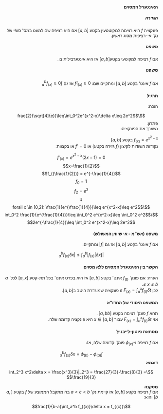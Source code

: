 <style>
    html {
        direction: rtl;
    }
    eqn, table, .katex {
        direction: ltr;
    }
</style>

#### האינטגרל המסוים
##### הגדרה
פונקציה $f$ היא רציםה למקוטטעין בקטע $[a,b]$ אם היא רציפה שם למעט במס' סופי של נק' אי-רציפות מסוג ראשון.  
##### משפט
אם $f$ רציפה למקוטעי בקטע$[a,b]$ אז היא אינטגרבילית בו.
##### משפט
אם $f$ אינט' בקטע $[a,b]$ ומתקיים שם: $f(_{(x)}\geq0$ אז גם $\int_a^bf_{(x)}\geq0$

#### תרגיל
הוכח:

$$\frac{2}{\sqrt[4]{e}}\leq\int_0^2e^{x^2-x}\delta x\leq 2e^2$$
פתרון:  
נשערך את הפונקציה:

$f_{(x)} = e^{x^2-x}$ בקטע $[a,b]$  
נקודות חשודות לקיצון ($f$ גזירה בקטע) או $f'=0$ או בקצוות:  

$$f'_{(x)}=e^{x^2-x}(2x-1) = 0$$
$$x=\frac{1}{2}$$
$$f_{(\frac{1}{2})} = e^{-\frac{1}{4}}$$
$$f_{0} = 1$$
$$f_{2} = e^2$$
$$\Downarrow$$
$$\forall x \in [0,2]: \frac{1}{e^{\frac{1}{4}}}\leq e^{x^2-x}\leq e^2$$
$$\int_0^2 \frac{1}{e^{\frac{1}{4}}}\leq \int_0^2 e^{x^2-x}\leq \int_0^2 e^2$$
$$2e^{-\frac{1}{4}}\leq \int_0^2 e^{x^2-x}\leq 2e^2$$

#### משפט (אש"מ - אי שיווין המשולש)
אם $f$ אינט' בקטע $[a,b]$ אז גם $|f|$ ומתקיים:  

$$|\int_a^bf_{(x)}\delta x| \leq \int_a^b|f_{(x)}|\delta x$$

#### הקשר בין האינטגרל  המסוים ללא מסוים
הערה: אם פונק' $f_{(t)}$ אינט' בקטע $[a,b]$ אז היא בפרט אינט' בכל תת-קטע $[a,x]$ לכל $a\leq x\leq b$.  
לכן $F_{(x)}=\int_a^x f_{(t)}\delta t$ זו פונקציה שמוגדרת היטב ב$[a,b]$.  

#### המשפט היסודי של החדו"א
תהא $f$ פונק' רציםה בקטע $[a,bb]$.  
אזי $F_{(x)}=\int_a^xf_{(t)}\delta t$ עבור $x\in [a,b]$ היא פונקציה קדומה שלה.  

#### נוסחאת ניוטון-לייבניץ'
אם $f$ רציפה ו-$\phi_{(x)}$ פונק' קדומה שלה, אז: 

$$\int_a^b f_{(x)}\delta x = \phi_{(b)}- \phi_{(a)}$$
**דוגמא**  

$$\int_2^3 x^2\delta x = \frac{x^3}{3}|_2^3 = \frac{27}{3}-\frac{8}{3} = \frac{19}{3}$$

**מסקנה**  
אם $f$ רציפה בקטע $[a,b]$ אז קיימת נק' $a<c<b$ בה מתקבל הממוצע של $f$ בקטע $[a,b]$ והוא:  

$$\frac{1}{b-a}\int_a^b f_{(x)}\delta x = f_{(c)}$$